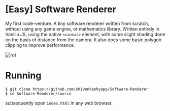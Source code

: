 # [Easy] Software Renderer

My first code-venture. A tiny software renderer written from scratch, without using any game engine, or mathematics library. 
Written entirely in Vanilla JS, using the native `<canvas>` element, with some slight shading done on the basis of distance from the camera.
It also does some basic polygon clipping to improve performance.

![rot](https://github.com/MitchOnArch/Software-Renderer-Demo/assets/131473518/c4fb9f6a-2f8e-40e3-bf37-0fc45cf35515)


# Running
```
$ git clone https://github.com/shivenkashyapp/Software-Renderer
$ cd Software-Renderer/source
```
subsequently open `index.html` in any web browser.
